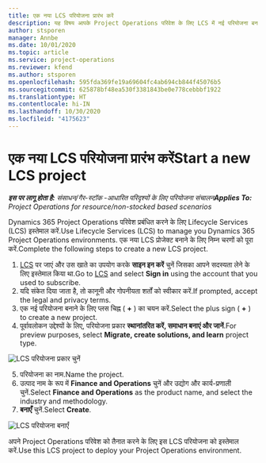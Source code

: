 ```yaml
---
title: एक नया LCS परियोजना प्रारंभ करें
description: यह विषय आपके Project Operations परिवेश के लिए LCS में नई परियोजना बनाने के बारे में जानकारी देता है.
author: stsporen
manager: Annbe
ms.date: 10/01/2020
ms.topic: article
ms.service: project-operations
ms.reviewer: kfend
ms.author: stsporen
ms.openlocfilehash: 595fda369fe19a69604fc4ab694cb844f45076b5
ms.sourcegitcommit: 625878bf48ea530f3381843be0e778cebbbf1922
ms.translationtype: HT
ms.contentlocale: hi-IN
ms.lasthandoff: 10/30/2020
ms.locfileid: "4175623"
---
```

# <a name="start-a-new-lcs-project"></a><span data-ttu-id="a33bb-103">एक नया LCS परियोजना प्रारंभ करें</span><span class="sxs-lookup"><span data-stu-id="a33bb-103">Start a new LCS project</span></span>

<span data-ttu-id="a33bb-104">_**इस पर लागू होता है:** संसाधन/गैर-स्टॉक -आधारित परिदृश्यों के लिए परियोजना संचालन_</span><span class="sxs-lookup"><span data-stu-id="a33bb-104">_**Applies To:** Project Operations for resource/non-stocked based scenarios_</span></span>

<span data-ttu-id="a33bb-105">Dynamics 365 Project Operations परिवेश प्रबंधित करने के लिए Lifecycle Services (LCS) इस्तेमाल करें.</span><span class="sxs-lookup"><span data-stu-id="a33bb-105">Use Lifecycle Services (LCS) to manage you Dynamics 365 Project Operations environments.</span></span> <span data-ttu-id="a33bb-106">एक नया LCS प्रोजेक्ट बनाने के लिए निम्न चरणों को पूरा करें.</span><span class="sxs-lookup"><span data-stu-id="a33bb-106">Complete the following steps to create a new LCS project.</span></span>

1. <span data-ttu-id="a33bb-107">[LCS](https://lcs.dynamics.com/Logon/Index) पर जाएं और उस खाते का उपयोग करके **साइन इन करें** चुनें जिसका आपने सदस्यता लेने के लिए इस्तेमाल किया था.</span><span class="sxs-lookup"><span data-stu-id="a33bb-107">Go to [LCS](https://lcs.dynamics.com/Logon/Index) and select **Sign in** using the account that you used to subscribe.</span></span>
2. <span data-ttu-id="a33bb-108">यदि संकेत दिया जाता है, तो कानूनी और गोपनीयता शर्तों को स्वीकार करें.</span><span class="sxs-lookup"><span data-stu-id="a33bb-108">If prompted, accept the legal and privacy terms.</span></span>
3. <span data-ttu-id="a33bb-109">एक नई परियोजना बनाने के लिए प्लस चिह्न ( **+** ) का चयन करें.</span><span class="sxs-lookup"><span data-stu-id="a33bb-109">Select the plus sign ( **+** ) to create a new project.</span></span>
4. <span data-ttu-id="a33bb-110">पूर्वावलोकन उद्देश्यों के लिए, परियोजना प्रकार **स्थानांतरित करें, समाधान बनाएं और जानें**.</span><span class="sxs-lookup"><span data-stu-id="a33bb-110">For preview purposes, select **Migrate, create solutions, and learn** project type.</span></span>

  ![LCS परियोजना प्रकार चुनें](./media/create-lcs-1.png)

5. <span data-ttu-id="a33bb-112">परियोजना का नाम.</span><span class="sxs-lookup"><span data-stu-id="a33bb-112">Name the project.</span></span> 
6. <span data-ttu-id="a33bb-113">उत्पाद नाम के रूप में **Finance and Operations** चुनें और उद्योग और कार्य-प्रणाली चुनें.</span><span class="sxs-lookup"><span data-stu-id="a33bb-113">Select **Finance and Operations** as the product name, and select the industry and methodology.</span></span> 
7. <span data-ttu-id="a33bb-114">**बनाएँ** चुनें.</span><span class="sxs-lookup"><span data-stu-id="a33bb-114">Select **Create**.</span></span>

![LCS परियोजना बनाएँ](./media/create-lcs-2.png)

<span data-ttu-id="a33bb-116">अपने Project Operations परिवेश को तैनात करने के लिए इस LCS परियोजना को इस्तेमाल करें.</span><span class="sxs-lookup"><span data-stu-id="a33bb-116">Use this LCS project to deploy your Project Operations environment.</span></span>

